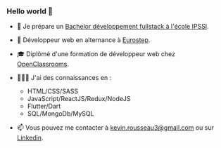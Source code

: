 ### Hello world 👋


- 🏫 Je prépare un [Bachelor développement fullstack à l'école IPSSI](https://ecole-ipssi.com/formations-informatique/bachelor-developpeur-fullstack-devops/).

- 🏢 Développeur web en alternance à [Eurostep](https://www.eurostep.com/).

- 🎓 Diplômé d'une formation de développeur web chez [OpenClassrooms](https://openclassrooms.com/fr/).

- 🧑🏻‍💻 J'ai des connaissances en :
  - HTML/CSS/SASS
  - JavaScript/ReactJS/Redux/NodeJS
  - Flutter/Dart
  - SQL/MongoDb/MySQL

- 📫 Vous pouvez me contacter à kevin.rousseau3@gmail.com ou sur [Linkedin](https://www.linkedin.com/in/kevin-rousseau-20a7b11b5/).



